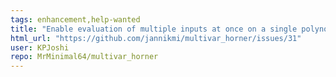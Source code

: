 ```yaml
---
tags: enhancement,help-wanted
title: "Enable evaluation of multiple inputs at once on a single polynomial"
html_url: "https://github.com/jannikmi/multivar_horner/issues/31"
user: KPJoshi
repo: MrMinimal64/multivar_horner
---
```


